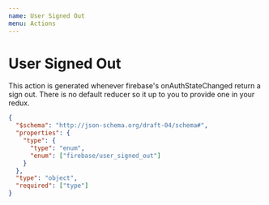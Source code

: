 ```yaml
---
name: User Signed Out 
menu: Actions
---
```


# User Signed Out

This action is generated whenever firebase's onAuthStateChanged return a sign out.  There is no default reducer so it up to you to provide one in your redux.

```JSON
{
  "$schema": "http://json-schema.org/draft-04/schema#",
  "properties": {
    "type": {
      "type": "enum",
      "enum": ["firebase/user_signed_out"]
    }
  },
  "type": "object",
  "required": ["type"]
}
```

